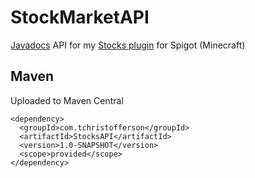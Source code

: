 # StockMarketAPI
[Javadocs](https://tchristofferson.github.io/StockMarketAPI/)
API for my [Stocks plugin](https://www.spigotmc.org/resources/stock-market-plugin-1-8-1-15.54564/) for Spigot (Minecraft)

## Maven
Uploaded to Maven Central
```
<dependency>
  <groupId>com.tchristofferson</groupId>
  <artifactId>StocksAPI</artifactId>
  <version>1.0-SNAPSHOT</version>
  <scope>provided</scope>
</dependency>
```
